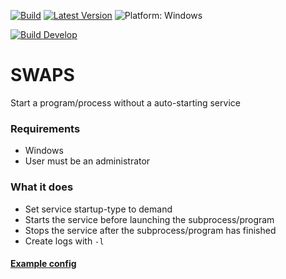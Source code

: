 [![Build](https://img.shields.io/github/workflow/status/litetex/SWAPS/Master%20CI)](https://github.com/litetex/SWAPS/actions)
[![Latest Version](https://img.shields.io/github/v/release/litetex/SWAPS)](https://github.com/litetex/SWAPS/releases)
![Platform: Windows](https://img.shields.io/badge/platform-windows-5936b0.svg?logo=windows&labelColor=0078d6)

[![Build Develop](https://dev.azure.com/litetex/SWAPS/_apis/build/status/Develop?label=build%20develop)](https://dev.azure.com/litetex/SWAPS/_build/latest?definitionId=1)

# SWAPS
Start a program/process without a auto-starting service

### Requirements
* Windows
* User must be an administrator

### What it does
* Set service startup-type to demand
* Starts the service before launching the subprocess/program
* Stops the service after the subprocess/program has finished
* Create logs with ``-l``

#### [Example config](example_config.json)
